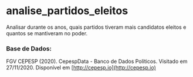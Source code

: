 # analise_partidos_eleitos
Analisar durante os anos, quais partidos tiveram mais candidatos eleitos e quantos se mantiveram no poder.

### Base de Dados: 
FGV CEPESP (2020). CepespData - Banco de Dados Políticos. Visitado em 27/11/2020. Disponível em [http://cepesp.io](http://cepesp.io)

